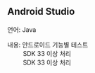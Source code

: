 ## Android Studio

언어: Java

내용: 안드로이드 기능별 테스트<br/>
&nbsp;&nbsp;&nbsp;&nbsp;&nbsp;&nbsp;&nbsp;&nbsp;&nbsp;SDK 33 이상 처리<br/>
&nbsp;&nbsp;&nbsp;&nbsp;&nbsp;&nbsp;&nbsp;&nbsp;&nbsp;SDK 33 이상 처리
